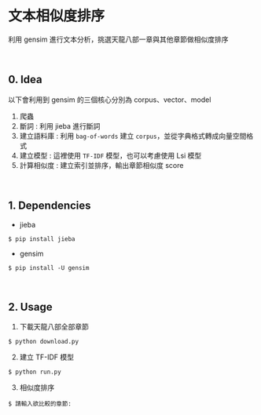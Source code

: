 # 文本相似度排序

利用 gensim 進行文本分析，挑選天龍八部一章與其他章節做相似度排序

<br>

## 0. Idea

以下會利用到 gensim 的三個核心分別為 corpus、vector、model

1. 爬蟲
2. 斷詞 : 利用 jieba 進行斷詞
3. 建立語料庫 : 利用 `bag-of-words` 建立 `corpus`，並從字典格式轉成向量空間格式
4. 建立模型 : 這裡使用 `TF-IDF` 模型，也可以考慮使用 Lsi 模型
5. 計算相似度 : 建立索引並排序，輸出章節相似度 score

<br>

## 1. Dependencies

- jieba

```
$ pip install jieba
```

- gensim

```
$ pip install -U gensim
```

<br>

## 2. Usage

1. 下載天龍八部全部章節

```
$ python download.py
```

2. 建立 TF-IDF 模型

```
$ python run.py
```

3. 相似度排序

```
$ 請輸入欲比較的章節: 
```


